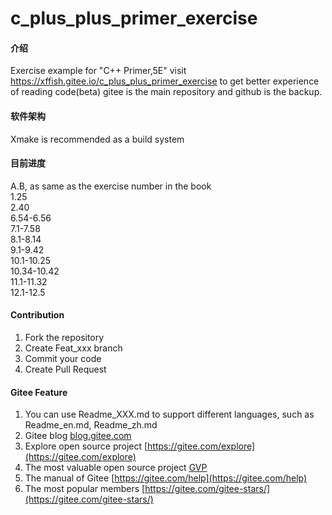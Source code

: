 # c_plus_plus_primer_exercise

#### 介绍
Exercise example for "C++ Primer,5E"
visit https://xffish.gitee.io/c_plus_plus_primer_exercise to get better experience of reading code(beta)
gitee is the main repository and github is the backup.

#### 软件架构
Xmake is recommended  as a build system


#### 目前进度
A.B, as same as the exercise number in the book<br/>
1.25<br/>
2.40<br/>
6.54-6.56<br/>
7.1-7.58<br/>
8.1-8.14<br/>
9.1-9.42<br/>
10.1-10.25<br/>
10.34-10.42<br/>
11.1-11.32<br/>
12.1-12.5<br/>


#### Contribution

1.  Fork the repository
2.  Create Feat_xxx branch
3.  Commit your code
4.  Create Pull Request


#### Gitee Feature

1.  You can use Readme\_XXX.md to support different languages, such as Readme\_en.md, Readme\_zh.md
2.  Gitee blog [blog.gitee.com](https://blog.gitee.com)
3.  Explore open source project [https://gitee.com/explore](https://gitee.com/explore)
4.  The most valuable open source project [GVP](https://gitee.com/gvp)
5.  The manual of Gitee [https://gitee.com/help](https://gitee.com/help)
6.  The most popular members  [https://gitee.com/gitee-stars/](https://gitee.com/gitee-stars/)
